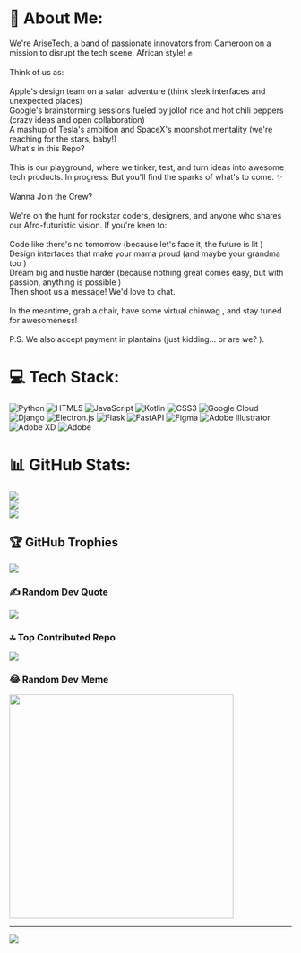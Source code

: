 # 💫 About Me:
We're AriseTech, a band of passionate innovators from Cameroon on a mission to disrupt the tech scene, African style! ✊<br><br>Think of us as:<br><br>Apple's design team on a safari adventure (think sleek interfaces and unexpected places)<br>Google's brainstorming sessions fueled by jollof rice and hot chili peppers ️ (crazy ideas and open collaboration)<br>A mashup of Tesla's ambition and SpaceX's moonshot mentality (we're reaching for the stars, baby!)<br>What's in this Repo?<br><br>This is our playground, where we tinker, test, and turn ideas into awesome tech products.  In progress:   But you'll find the sparks of what's to come.  ✨<br><br>Wanna Join the Crew?<br><br>We're on the hunt for rockstar coders, designers, and anyone who shares our Afro-futuristic vision.  If you're keen to:<br><br>Code like there's no tomorrow (because let's face it, the future is lit )<br>Design interfaces that make your mama proud (and maybe your grandma too )<br>Dream big and hustle harder (because nothing great comes easy, but with passion, anything is possible )<br>Then shoot us a message! We'd love to chat.<br><br>In the meantime, grab a chair, have some virtual chinwag ️, and stay tuned for awesomeness!<br><br>P.S. We also accept payment in plantains (just kidding... or are we? ).


# 💻 Tech Stack:
![Python](https://img.shields.io/badge/python-3670A0?style=for-the-badge&logo=python&logoColor=ffdd54) ![HTML5](https://img.shields.io/badge/html5-%23E34F26.svg?style=for-the-badge&logo=html5&logoColor=white) ![JavaScript](https://img.shields.io/badge/javascript-%23323330.svg?style=for-the-badge&logo=javascript&logoColor=%23F7DF1E) ![Kotlin](https://img.shields.io/badge/kotlin-%237F52FF.svg?style=for-the-badge&logo=kotlin&logoColor=white) ![CSS3](https://img.shields.io/badge/css3-%231572B6.svg?style=for-the-badge&logo=css3&logoColor=white) ![Google Cloud](https://img.shields.io/badge/GoogleCloud-%234285F4.svg?style=for-the-badge&logo=google-cloud&logoColor=white) ![Django](https://img.shields.io/badge/django-%23092E20.svg?style=for-the-badge&logo=django&logoColor=white) ![Electron.js](https://img.shields.io/badge/Electron-191970?style=for-the-badge&logo=Electron&logoColor=white) ![Flask](https://img.shields.io/badge/flask-%23000.svg?style=for-the-badge&logo=flask&logoColor=white) ![FastAPI](https://img.shields.io/badge/FastAPI-005571?style=for-the-badge&logo=fastapi) ![Figma](https://img.shields.io/badge/figma-%23F24E1E.svg?style=for-the-badge&logo=figma&logoColor=white) ![Adobe Illustrator](https://img.shields.io/badge/adobe%20illustrator-%23FF9A00.svg?style=for-the-badge&logo=adobe%20illustrator&logoColor=white) ![Adobe XD](https://img.shields.io/badge/Adobe%20XD-470137?style=for-the-badge&logo=Adobe%20XD&logoColor=#FF61F6) ![Adobe](https://img.shields.io/badge/adobe-%23FF0000.svg?style=for-the-badge&logo=adobe&logoColor=white)
# 📊 GitHub Stats:
![](https://github-readme-stats.vercel.app/api?username=fonality-code&theme=dark&hide_border=false&include_all_commits=true&count_private=false)<br/>
![](https://github-readme-streak-stats.herokuapp.com/?user=arise-technologies&theme=dark&hide_border=false)<br/>
![](https://github-readme-stats.vercel.app/api/top-langs/?username=arise-technologies&theme=dark&hide_border=false&include_all_commits=true&count_private=false&layout=compact)

## 🏆 GitHub Trophies
![](https://github-profile-trophy.vercel.app/?username=arise-technologies&theme=radical&no-frame=false&no-bg=true&margin-w=4)

### ✍️ Random Dev Quote
![](https://quotes-github-readme.vercel.app/api?type=horizontal&theme=radical)

### 🔝 Top Contributed Repo
![](https://github-contributor-stats.vercel.app/api?username=arise-technologies&limit=5&theme=dark&combine_all_yearly_contributions=true)

### 😂 Random Dev Meme
<img src='https://randommeme-five.vercel.app/' style="height: 400px;"/>

---
[![](https://visitcount.itsvg.in/api?id=arise-technologies&icon=0&color=0)](https://visitcount.itsvg.in)

<!-- Proudly created with GPRM ( https://gprm.itsvg.in ) -->
